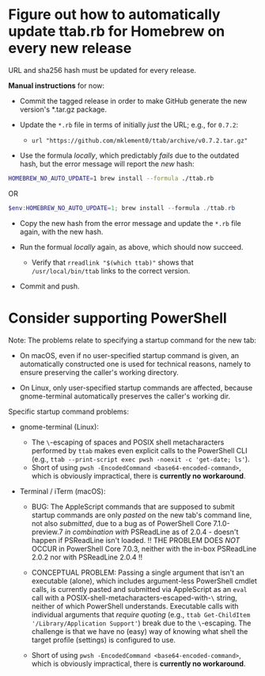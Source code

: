 # Figure out how to automatically update ttab.rb for Homebrew on every new release

URL and sha256 hash must be updated for every release.

**Manual instructions** for now:

* Commit the tagged release in order to make GitHub generate the new version's *.tar.gz package.

* Update the `*.rb` file in terms of initially _just_ the URL; e.g., for `0.7.2`:
  * `url "https://github.com/mklement0/ttab/archive/v0.7.2.tar.gz"`

* Use the formula *locally*, which predictably _fails_ due to the outdated hash, but the error message will report the _new_ hash:

```bash
HOMEBREW_NO_AUTO_UPDATE=1 brew install --formula ./ttab.rb
```

OR

```powershell
$env:HOMEBREW_NO_AUTO_UPDATE=1; brew install --formula ./ttab.rb
```

* Copy the new hash from the error message and update the `*.rb` file again, with the new hash.

* Run the formual *locally* again, as above, which should now succeed.

  * Verify that `rreadlink "$(which ttab)"` shows that `/usr/local/bin/ttab` links to the correct version.

* Commit and push.


# Consider supporting PowerShell

Note: The problems relate to specifying a startup command for the new tab:

* On macOS, even if no user-specified startup command is given, an automatically constructed one is used for technical reasons, namely to ensure preserving the caller's working directory.

* On Linux, only user-specified startup commands are affected, because gnome-terminal automatically preserves the caller's working dir.

Specific startup command problems:

* gnome-terminal (Linux):

  * The `\`-escaping of spaces and POSIX shell metacharacters performed by `ttab` makes even explicit calls to the PowerShell CLI (e.g., `ttab --print-script exec pwsh -noexit -c 'get-date; ls'`).
  * Short of using `pwsh -EncodedCommand <base64-encoded-command>`, which is obviously impractical, there is **currently no workaround**.

* Terminal / iTerm (macOS):

  * BUG: The AppleScript commands that are supposed to submit startup commands are only *pasted* on the new tab's command line, not also *submitted*, due to a bug as of PowerShell Core 7.1.0-preview.7 *in combination with* PSReadLine as of 2.0.4 - doesn't happen if PSReadLine isn't loaded.
  !! THE PROBLEM DOES *NOT* OCCUR in PowerShell Core 7.0.3, neither with the in-box PSReadLine 2.0.2 nor with PSReadLine 2.0.4 !!

  * CONCEPTUAL PROBLEM: Passing a single argument that isn't an executable (alone), which includes argument-less PowerShell cmdlet calls, is currently pasted and submitted via AppleScript as an `eval` call with a POSIX-shell-metacharacters-escaped-with-`\` string, neither of which PowerShell understands.
  Executable calls with individual arguments that _require quoting_ (e.g., `ttab Get-ChildItem '/Library/Application Support'`) break due to the `\`-escaping.
  The challenge is that we have no (easy) way of knowing what shell the target profile (settings) is configured to use.

  * Short of using `pwsh -EncodedCommand <base64-encoded-command>`, which is obviously impractical, there is **currently no workaround**.
